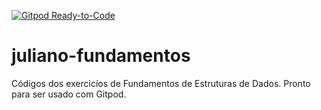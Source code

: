 [![Gitpod Ready-to-Code](https://img.shields.io/badge/Gitpod-Ready--to--Code-blue?logo=gitpod)](https://gitpod.io/#https://github.com/robnunes0727/juliano-fundamentos) 

# juliano-fundamentos
Códigos dos exercicíos de Fundamentos de Estruturas de Dados.
Pronto para ser usado com Gitpod.
